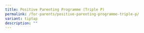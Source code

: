 ```yaml
---
title: Positive Parenting Programme (Triple P)
permalink: /for-parents/positive-parenting-programme-triple-p/
variant: tiptap
description: ""
---
```

